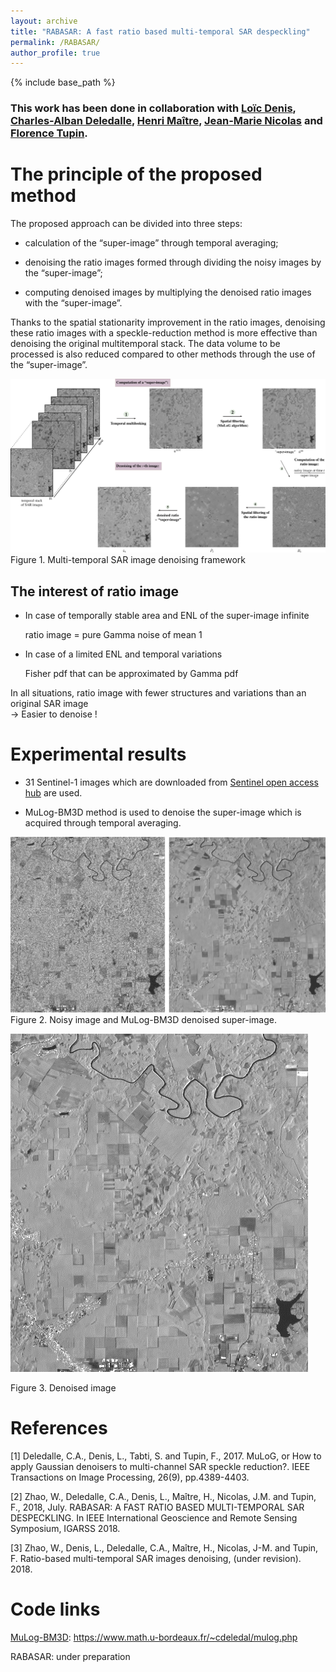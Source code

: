 ```yaml
---
layout: archive
title: "RABASAR: A fast ratio based multi-temporal SAR despeckling"
permalink: /RABASAR/
author_profile: true
---
```


{% include base_path %}

### This work has been done in collaboration with [Loïc Denis](https://perso.univ-st-etienne.fr/deniloic/), [Charles-Alban Deledalle](https://www.math.u-bordeaux.fr/~cdeledal/), [Henri Maître](https://perso.telecom-paristech.fr/maitre/), [Jean-Marie Nicolas](https://perso.telecom-paristech.fr/nicolas/) and [Florence Tupin](https://perso.telecom-paristech.fr/tupin/).

The principle of the proposed method
======
The proposed approach can be divided into three steps: 

   * calculation of the “super-image” through temporal averaging; 
    
   * denoising the ratio images formed through dividing the noisy images by the “super-image”; 
    
   * computing denoised images by multiplying the denoised ratio images with the “super-image”.

Thanks to the spatial stationarity improvement in the ratio images, denoising these ratio images with a speckle-reduction
method is more effective than denoising the original multitemporal stack. The data volume to be processed is also reduced compared to other methods through the use of the “super-image”.

![Flowchart](/images/flowchart2.png)
Figure 1. Multi-temporal SAR image denoising framework

The interest of ratio image 
---
  * In case of temporally stable area and ENL of the super-image infinite
   
	ratio image = pure Gamma noise of mean 1

  * In case of  a limited ENL and temporal variations
   
	Fisher pdf that can be approximated by Gamma pdf

In all situations, ratio image with fewer structures and variations than an original SAR image  
→   Easier to denoise !



Experimental results
======
   * 31 Sentinel-1 images which are downloaded from [Sentinel open access hub](https://sentinels.copernicus.eu/web/sentinel/sentinel-data-access) are used.

   * MuLog-BM3D method is used to denoise the super-image which is acquired through temporal averaging. 

![NoisySuperImg](/images/NoisySuperImg1.png)
Figure 2. Noisy image and MuLog-BM3D denoised super-image.

![DNoisyImg](/images/DNoisyImg1.png)

Figure 3. Denoised image

	






  
References
======

[1] Deledalle, C.A., Denis, L., Tabti, S. and Tupin, F., 2017. MuLoG, or How to apply Gaussian denoisers to multi-channel SAR speckle reduction?. IEEE Transactions on Image Processing, 26(9), pp.4389-4403.

[2] Zhao, W., Deledalle, C.A., Denis, L., Maître, H., Nicolas, J.M. and Tupin, F., 2018, July. RABASAR: A FAST RATIO BASED MULTI-TEMPORAL SAR DESPECKLING. In IEEE International Geoscience and Remote Sensing Symposium, IGARSS 2018.

[3] Zhao, W., Denis, L., Deledalle, C.A., Maître, H., Nicolas, J-M. and Tupin, F. Ratio-based multi-temporal SAR images denoising, (under revision). 2018.




Code links
======
[MuLog-BM3D](https://www.math.u-bordeaux.fr/~cdeledal/mulog.php): https://www.math.u-bordeaux.fr/~cdeledal/mulog.php

RABASAR: under preparation
  

